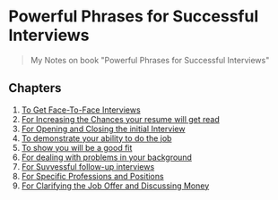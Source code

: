 # Powerful Phrases for Successful Interviews
> My Notes on book "Powerful Phrases for Successful Interviews"

## Chapters
1. [To Get Face-To-Face Interviews]()
2. [For Increasing the Chances your resume will get read]()
3. [For Opening and Closing the initial Interview]()
4. [To demonstrate your ability to do the job]()
5. [To show you will be a good fit]()
6. [For dealing with problems in your background]()
7. [For Suvvessful follow-up interviews]()
8. [For Specific Professions and Positions]()
9. [For Clarifying the Job Offer and Discussing Money]()